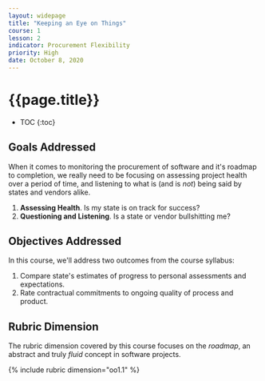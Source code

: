 ```yaml
---
layout: widepage
title: "Keeping an Eye on Things"
course: 1
lesson: 2
indicator: Procurement Flexibility
priority: High
date: October 8, 2020
---
```


# {{page.title}}

* TOC
{:toc}

## Goals Addressed

When it comes to monitoring the procurement of software and it's roadmap to completion, we really need to be focusing on assessing project health over a period of time, and listening to what is (and is *not*) being said by states and vendors alike. 

1. **Assessing Health**. Is my state is on track for success?
2. **Questioning and Listening**. Is a state or vendor bullshitting me?

## Objectives Addressed

In this course, we'll address two outcomes from the course syllabus:

1.  Compare state's estimates of progress to personal assessments and expectations.
2.  Rate contractual commitments to ongoing quality of process and product.

## Rubric Dimension

The rubric dimension covered by this course focuses on the *roadmap*, an abstract and truly *fluid* concept in software projects. 

{% include rubric dimension="oo1.1" %}
